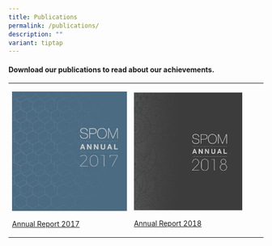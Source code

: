 ```yaml
---
title: Publications
permalink: /publications/
description: ""
variant: tiptap
---
```

<h4>Download our publications to read about our achievements.</h4>
<table style="minWidth: 50px">
<colgroup>
<col>
<col>
</colgroup>
<tbody>
<tr>
<td rowspan="1" colspan="1">
<p></p>
<p></p>
<div class="isomer-image-wrapper">
<img style="width: 100%" height="auto" width="100%" alt="2017" src="/images/Publications/SPOM_Annual_2017.jpg">
</div>
<p><a href="/files/Assets/media/files/SPOM_Annual_2017.pdf" rel="noopener noreferrer nofollow" target="_blank">Annual Report 2017</a>
</p>
</td>
<td rowspan="1" colspan="1">
<p></p>
<p></p>
<div class="isomer-image-wrapper">
<img style="width: 86%;" height="auto" width="100%" alt="2018" src="/images/Publications/SPOM_Annual_2018.jpg">
</div>
<p><a href="/files/Assets/media/files/SPOM_Annual_2018.pdf" rel="noopener noreferrer nofollow" target="_blank">Annual Report 2018</a>
</p>
</td>
</tr>
</tbody>
</table>
<p></p>